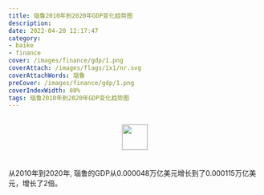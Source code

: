 ```yaml
---
title: 瑙鲁2010年到2020年GDP变化趋势图
description: 
date: 2022-04-20 12:17:47
category:
- baike
- finance
cover: /images/finance/gdp/1.png
coverAttach: /images/flags/1x1/nr.svg
coverAttachWords: 瑙鲁
preCover: /images/finance/gdp/1.png
coverIndexWidth: 80%
tags: 瑙鲁2010年到2020年GDP变化趋势图
---
```




<script src="/assets/js/charts/chart.js"></script>

<div style="text-align: center; margin: 30px 0; ">
    <img src="/images/flags/1x1/nr.svg" style="width: 50px; border: 1px solid #cccccc; ">
</div>

<div style="width: 98%; margin: 0 0 35px 0; ">
    <canvas id="myChart"></canvas>
</div>

<div>
<p class="paragraph">从2010年到2020年, 瑙鲁的GDP从0.000048万亿美元增长到了0.000115万亿美元，增长了2倍。</p>
</div>

<script>

    const dataGdp = {
        labels: [2010, 2011, 2012, 2013, 2014, 2015, 2016, 2017, 2018, 2019, 2020],
        datasets: [{
            label: '(万亿美元)  •  即刻编程  •  cn.hongkezhang.com',
            backgroundColor: 'rgb(0 0 128)',
            borderColor: 'rgb(0 0 128)',
            data: [0.000048, 0.000066, 0.000097, 0.000098, 0.000105, 0.000087, 0.000100, 0.000109, 0.000124, 0.000119, 0.000115],
            barPercentage: 0.3
        }]
    };

    const config = {
        type: 'line',
        data: dataGdp,
        options: {
            series: [
                {
                    barWidth: '20%'
                }
            ]
        }
    };

    const myChart = new Chart(
        document.getElementById('myChart'),
        config
    );
</script>
